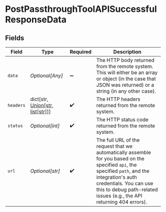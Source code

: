 # PostPassthroughToolAPISuccessfulResponseData


## Fields

| Field                                                                                                                                                                                                                                              | Type                                                                                                                                                                                                                                               | Required                                                                                                                                                                                                                                           | Description                                                                                                                                                                                                                                        |
| -------------------------------------------------------------------------------------------------------------------------------------------------------------------------------------------------------------------------------------------------- | -------------------------------------------------------------------------------------------------------------------------------------------------------------------------------------------------------------------------------------------------- | -------------------------------------------------------------------------------------------------------------------------------------------------------------------------------------------------------------------------------------------------- | -------------------------------------------------------------------------------------------------------------------------------------------------------------------------------------------------------------------------------------------------- |
| `data`                                                                                                                                                                                                                                             | *Optional[Any]*                                                                                                                                                                                                                                    | :heavy_minus_sign:                                                                                                                                                                                                                                 | The HTTP body returned from the remote system. This will either be an array or object (in the case that JSON was returned) or a string (in any other case).                                                                                        |
| `headers`                                                                                                                                                                                                                                          | dict[str, [Union[str, list[str]]](undefined/models/shared/postpassthroughtoolapisuccessfulresponsedataheaders.md)]                                                                                                                                 | :heavy_check_mark:                                                                                                                                                                                                                                 | The HTTP headers returned from the remote system.                                                                                                                                                                                                  |
| `status`                                                                                                                                                                                                                                           | *Optional[int]*                                                                                                                                                                                                                                    | :heavy_check_mark:                                                                                                                                                                                                                                 | The HTTP status code returned from the remote system.                                                                                                                                                                                              |
| `url`                                                                                                                                                                                                                                              | *Optional[str]*                                                                                                                                                                                                                                    | :heavy_check_mark:                                                                                                                                                                                                                                 | The full URL of the request that we automatically assemble for you based on the specified `api`, the specified `path`, and the integration's auth credentials. You can use this to debug path-related issues (e.g., the API returning 404 errors). |